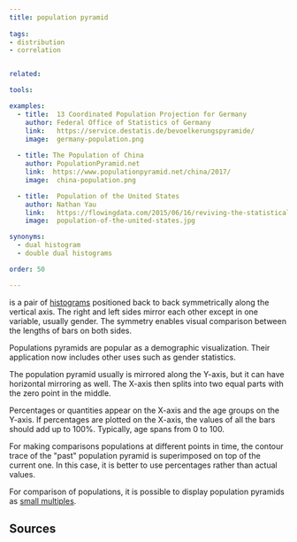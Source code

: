 ```yaml
---
title: population pyramid
  
tags:
- distribution
- correlation


related:

tools:

examples:
  - title:  13 Coordinated Population Projection for Germany
    author: Federal Office of Statistics of Germany
    link:   https://service.destatis.de/bevoelkerungspyramide/
    image:  germany-population.png
  
  - title: The Population of China
    author: PopulationPyramid.net
    link:  https://www.populationpyramid.net/china/2017/
    image:  china-population.png

  - title:  Population of the United States
    author: Nathan Yau
    link:   https://flowingdata.com/2015/06/16/reviving-the-statistical-atlas-of-the-united-states-with-new-data
    image:  population-of-the-united-states.jpg

synonyms:
  - dual histogram
  - double dual histograms

order: 50

---
```


is a pair of [histograms](/histogram) positioned back to back symmetrically along the vertical axis. The right and left sides mirror each other except in one variable, usually gender. The symmetry enables visual comparison between the lengths of bars on both sides.

<!--more-->
Populations pyramids are popular as a demographic visualization. Their application now includes other uses such as gender statistics. 

The population pyramid usually is mirrored along the Y-axis, but it can have horizontal mirroring as well. The X-axis then splits into two equal parts with the zero point in the middle. 

Percentages or quantities appear on the X-axis and the age groups on the Y-axis. If percentages are plotted on the X-axis, the values of all the bars should add up to 100%. Typically, age spans from 0 to 100.

For making comparisons populations at different points in time, the contour trace of the "past" population pyramid is superimposed on top of the current one. In this case, it is better to use percentages rather than actual values.

For comparison of populations, it is possible to display population pyramids as [small multiples](/small-multiples).

## Sources
[^wilkinson]: Wilkinson, L., 2005. [The Grammar of Graphics]((https://marcell.memoryoftheworld.org/Leland%20Wilkinson/The%20Grammar%20of%20Graphics%20(2658)/The%20Grammar%20of%20Graphics%20-%20Leland%20Wilkinson.pdf)), Second Edition. Springer. pp.340-341 
